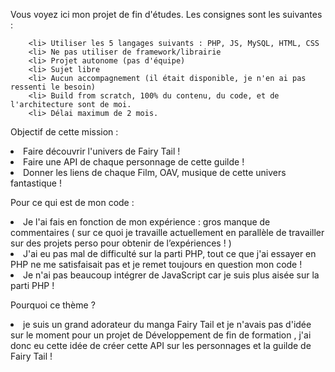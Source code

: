Vous voyez ici mon projet de fin d'études. Les consignes sont les suivantes :

        <li> Utiliser les 5 langages suivants : PHP, JS, MySQL, HTML, CSS
        <li> Ne pas utiliser de framework/librairie
        <li> Projet autonome (pas d'équipe)
        <li> Sujet libre
        <li> Aucun accompagnement (il était disponible, je n'en ai pas ressenti le besoin)
        <li> Build from scratch, 100% du contenu, du code, et de l'architecture sont de moi.
        <li> Délai maximum de 2 mois.


Objectif de cette mission : 
        <li> Faire découvrir l'univers de Fairy Tail ! 
        <li> Faire une API de chaque personnage de cette guilde ! 
        <li> Donner les liens de chaque Film, OAV, musique de cette univers fantastique ! 
    
Pour ce qui est de mon code : 
        <li> Je l'ai fais en fonction de mon expérience : gros manque de commentaires 
        ( sur ce quoi je travaille actuellement en parallèle de travailler sur des projets perso pour obtenir de 
        l’expériences ! )
        <li> J'ai eu pas mal de difficulté sur la parti PHP, 
        tout ce que j'ai essayer en PHP ne me satisfaisait pas et je remet toujours en question mon code ! 
        <li> Je n'ai pas beaucoup intégrer de JavaScript car je suis plus aisée sur la parti PHP !
   
    
Pourquoi ce thème ? <br> 
<li> je suis un grand adorateur du manga Fairy Tail et je n'avais pas d'idée sur le moment pour un projet de Développement de fin de formation
, j'ai donc eu cette idée de créer cette API sur les personnages et la guilde de Fairy Tail ! 
